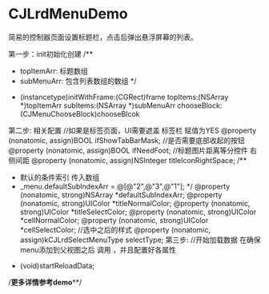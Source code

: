 # CJLrdMenuDemo

简易的控制器页面设置标题栏，点击后弹出悬浮屏幕的列表。

第一步：init初始化创建
/**
 *  topItemArr: 标题数组
 *  subMenuArr: 包含列表数组的数组
 */
- (instancetype)initWithFrame:(CGRect)frame
                     topItems:(NSArray *)topItemArr
                     subItems:(NSArray *)subMenuArr
                  chooseBlock:(CJMenuChooseBlock)chooseBlcok
                  
第二步: 相关配置
//如果是标签页面，UI需要遮盖 标签栏 赋值为YES
@property (nonatomic, assign)BOOL ifShowTabBarMask;
//是否需要底部收起的按钮
@property (nonatomic, assign)BOOL ifNeedFoot;
//标题图片距离等分控件 右侧间距
@property (nonatomic, assign)NSInteger titleIconRightSpace;
/**
 * 默认的条件索引 传入数组
 * _menu.defaultSubIndexArr = @[@"2",@"3",@"1"];
 */
@property (nonatomic, strong)NSArray *defaultSubIndexArr;
@property (nonatomic, strong)UIColor *titleNormalColor;
@property (nonatomic, strong)UIColor *titleSelectColor;
@property (nonatomic, strong)UIColor *cellNormalColor;
@property (nonatomic, strong)UIColor *cellSelectColor;
//选中之后的样式
@property (nonatomic, assign)kCJLrdSelectMenuType selectType;
第三步:
//开始加载数据 在确保menu添加到父视图之后 调用 ，并且配置好各属性
- (void)startReloadData;

/**********更多详情参考demo************/
